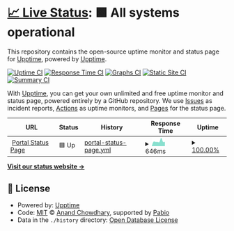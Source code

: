 # [📈 Live Status](https://upptime.github.io/upptime): <!--live status--> **🟩 All systems operational**

This repository contains the open-source uptime monitor and status page for [Upptime](https://upptime.js.org), powered by [Upptime](https://github.com/upptime/upptime).

[![Uptime CI](https://github.com/magnusottosson/portal-status-page-poc/workflows/Uptime%20CI/badge.svg)](https://github.com/magnusottosson/portal-status-page-poc/actions?query=workflow%3A%22Uptime+CI%22)
[![Response Time CI](https://github.com/magnusottosson/portal-status-page-poc/workflows/Response%20Time%20CI/badge.svg)](https://github.com/magnusottosson/portal-status-page-poc/actions?query=workflow%3A%22Response+Time+CI%22)
[![Graphs CI](https://github.com/magnusottosson/portal-status-page-poc/workflows/Graphs%20CI/badge.svg)](https://github.com/magnusottosson/portal-status-page-poc/actions?query=workflow%3A%22Graphs+CI%22)
[![Static Site CI](https://github.com/magnusottosson/portal-status-page-poc/workflows/Static%20Site%20CI/badge.svg)](https://github.com/magnusottosson/portal-status-page-poc/actions?query=workflow%3A%22Static+Site+CI%22)
[![Summary CI](https://github.com/magnusottosson/portal-status-page-poc/workflows/Summary%20CI/badge.svg)](https://github.com/magnusottosson/portal-status-page-poc/actions?query=workflow%3A%22Summary+CI%22)

With [Upptime](https://upptime.js.org), you can get your own unlimited and free uptime monitor and status page, powered entirely by a GitHub repository. We use [Issues](https://github.com/upptime/upptime/issues) as incident reports, [Actions](https://github.com/magnusottosson/portal-status-page-poc/actions) as uptime monitors, and [Pages](https://upptime.github.io/upptime) for the status page.

<!--start: status pages-->
<!-- This summary is generated by Upptime (https://github.com/upptime/upptime) -->
<!-- Do not edit this manually, your changes will be overwritten -->
<!-- prettier-ignore -->
| URL | Status | History | Response Time | Uptime |
| --- | ------ | ------- | ------------- | ------ |
| <img alt="" src="https://icons.duckduckgo.com/ip3/portal.husqvarnagroup.com.ico" height="13"> [Portal Status Page](https://portal.husqvarnagroup.com/) | 🟩 Up | [portal-status-page.yml](https://github.com/magnusottosson/portal-status-page-poc/commits/HEAD/history/portal-status-page.yml) | <details><summary><img alt="Response time graph" src="./graphs/portal-status-page/response-time-week.png" height="20"> 646ms</summary><br><a href="https://magnusottosson.github.io/portal-status-page-poc/history/portal-status-page"><img alt="Response time 649" src="https://img.shields.io/endpoint?url=https%3A%2F%2Fraw.githubusercontent.com%2Fmagnusottosson%2Fportal-status-page-poc%2FHEAD%2Fapi%2Fportal-status-page%2Fresponse-time.json"></a><br><a href="https://magnusottosson.github.io/portal-status-page-poc/history/portal-status-page"><img alt="24-hour response time 577" src="https://img.shields.io/endpoint?url=https%3A%2F%2Fraw.githubusercontent.com%2Fmagnusottosson%2Fportal-status-page-poc%2FHEAD%2Fapi%2Fportal-status-page%2Fresponse-time-day.json"></a><br><a href="https://magnusottosson.github.io/portal-status-page-poc/history/portal-status-page"><img alt="7-day response time 646" src="https://img.shields.io/endpoint?url=https%3A%2F%2Fraw.githubusercontent.com%2Fmagnusottosson%2Fportal-status-page-poc%2FHEAD%2Fapi%2Fportal-status-page%2Fresponse-time-week.json"></a><br><a href="https://magnusottosson.github.io/portal-status-page-poc/history/portal-status-page"><img alt="30-day response time 609" src="https://img.shields.io/endpoint?url=https%3A%2F%2Fraw.githubusercontent.com%2Fmagnusottosson%2Fportal-status-page-poc%2FHEAD%2Fapi%2Fportal-status-page%2Fresponse-time-month.json"></a><br><a href="https://magnusottosson.github.io/portal-status-page-poc/history/portal-status-page"><img alt="1-year response time 649" src="https://img.shields.io/endpoint?url=https%3A%2F%2Fraw.githubusercontent.com%2Fmagnusottosson%2Fportal-status-page-poc%2FHEAD%2Fapi%2Fportal-status-page%2Fresponse-time-year.json"></a></details> | <details><summary><a href="https://magnusottosson.github.io/portal-status-page-poc/history/portal-status-page">100.00%</a></summary><a href="https://magnusottosson.github.io/portal-status-page-poc/history/portal-status-page"><img alt="All-time uptime 100.00%" src="https://img.shields.io/endpoint?url=https%3A%2F%2Fraw.githubusercontent.com%2Fmagnusottosson%2Fportal-status-page-poc%2FHEAD%2Fapi%2Fportal-status-page%2Fuptime.json"></a><br><a href="https://magnusottosson.github.io/portal-status-page-poc/history/portal-status-page"><img alt="24-hour uptime 100.00%" src="https://img.shields.io/endpoint?url=https%3A%2F%2Fraw.githubusercontent.com%2Fmagnusottosson%2Fportal-status-page-poc%2FHEAD%2Fapi%2Fportal-status-page%2Fuptime-day.json"></a><br><a href="https://magnusottosson.github.io/portal-status-page-poc/history/portal-status-page"><img alt="7-day uptime 100.00%" src="https://img.shields.io/endpoint?url=https%3A%2F%2Fraw.githubusercontent.com%2Fmagnusottosson%2Fportal-status-page-poc%2FHEAD%2Fapi%2Fportal-status-page%2Fuptime-week.json"></a><br><a href="https://magnusottosson.github.io/portal-status-page-poc/history/portal-status-page"><img alt="30-day uptime 100.00%" src="https://img.shields.io/endpoint?url=https%3A%2F%2Fraw.githubusercontent.com%2Fmagnusottosson%2Fportal-status-page-poc%2FHEAD%2Fapi%2Fportal-status-page%2Fuptime-month.json"></a><br><a href="https://magnusottosson.github.io/portal-status-page-poc/history/portal-status-page"><img alt="1-year uptime 100.00%" src="https://img.shields.io/endpoint?url=https%3A%2F%2Fraw.githubusercontent.com%2Fmagnusottosson%2Fportal-status-page-poc%2FHEAD%2Fapi%2Fportal-status-page%2Fuptime-year.json"></a></details>

<!--end: status pages-->

[**Visit our status website →**](https://upptime.github.io/upptime)

## 📄 License

- Powered by: [Upptime](https://github.com/upptime/upptime)
- Code: [MIT](./LICENSE) © [Anand Chowdhary](https://anandchowdhary.com), supported by [Pabio](https://pabio.com)
- Data in the `./history` directory: [Open Database License](https://opendatacommons.org/licenses/odbl/1-0/)
